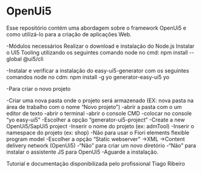 # OpenUi5
Esse repositório contém uma abordagem sobre o framework OpenUi5 e como utilizá-lo para a criação de aplicações Web.

-Módulos necessários
  Realizar o download e instalação do Node.js
  Instalar o UI5 Tooling utilizando os seguintes comando node no cmd:
  npm install --global @ui5/cli

-Instalar e verificar a instalação  do easy-ui5-generator com os seguintes comandos node no cdm:
  npm install -g yo generator-easy-ui5
  yo

-Para criar o novo projeto

  -Criar uma nova pasta onde o projeto será armazenado (EX: nova pasta na área de trabalho com o nome “Novo projeto”)
  -abrir a pasta com o um editor de texto
  -abrir o terminal
  -abrir o console CMD
  -colocar no console “yo easy-ui5”
  -Escolher a opção “generator-ui5-project”
  -Create a new OpenUi5/SapUi5 project
  -Inserir o nome do projeto (ex: admTool)
  -Inserir o namespace do projeto (ex: shop)
  -Não para usar o Fiori elements flexible program model
  -Escolher a opção “Static webserver"
  ->XML
  ->Content delivery network (OpenUi5)
  -“Não” para criar um novo diretório
  -“Não” para instalar o assistente JS para OpenUi5
  -Aguarde a instalação.
  
Tutorial e documentação disponibilizada pelo profissional Tiago Ribeiro
